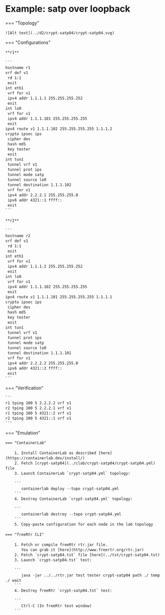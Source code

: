 # Example: satp over loopback

=== "Topology"

    ![Alt text](../d2/crypt-satp04/crypt-satp04.svg)

=== "Configurations"

    **r1**

    ```
    hostname r1
    vrf def v1
     rd 1:1
     exit
    int eth1
     vrf for v1
     ipv4 addr 1.1.1.1 255.255.255.252
     exit
    int lo0
     vrf for v1
     ipv4 addr 1.1.1.101 255.255.255.255
     exit
    ipv4 route v1 1.1.1.102 255.255.255.255 1.1.1.2
    crypto ipsec ips
     cipher des
     hash md5
     key tester
     exit
    int tun1
     tunnel vrf v1
     tunnel prot ips
     tunnel mode satp
     tunnel source lo0
     tunnel destination 1.1.1.102
     vrf for v1
     ipv4 addr 2.2.2.1 255.255.255.0
     ipv6 addr 4321::1 ffff::
     exit
    ```

    **r2**

    ```
    hostname r2
    vrf def v1
     rd 1:1
     exit
    int eth1
     vrf for v1
     ipv4 addr 1.1.1.2 255.255.255.252
     exit
    int lo0
     vrf for v1
     ipv4 addr 1.1.1.102 255.255.255.255
     exit
    ipv4 route v1 1.1.1.101 255.255.255.255 1.1.1.1
    crypto ipsec ips
     cipher des
     hash md5
     key tester
     exit
    int tun1
     tunnel vrf v1
     tunnel prot ips
     tunnel mode satp
     tunnel source lo0
     tunnel destination 1.1.1.101
     vrf for v1
     ipv4 addr 2.2.2.2 255.255.255.0
     ipv6 addr 4321::2 ffff::
     exit
    ```

=== "Verification"

    ```
    r1 tping 100 5 2.2.2.2 vrf v1
    r2 tping 100 5 2.2.2.1 vrf v1
    r1 tping 100 5 4321::2 vrf v1
    r2 tping 100 5 4321::1 vrf v1
    ```

=== "Emulation"

    === "ContainerLab"

        1. Install ContainerLab as described [here](https://containerlab.dev/install/)  
        2. Fetch [crypt-satp04](../clab/crypt-satp04/crypt-satp04.yml) file  
        3. Launch ContainerLab `crypt-satp04.yml` topology:  

        ```
           containerlab deploy --topo crypt-satp04.yml  
        ```
        4. Destroy ContainerLab `crypt-satp04.yml` topology:  

        ```
           containerlab destroy --topo crypt-satp04.yml  
        ```
        5. Copy-paste configuration for each node in the lab topology

    === "freeRtr CLI"

        1. Fetch or compile freeRtr rtr.jar file.  
           You can grab it [here](http://www.freertr.org/rtr.jar)  
        2. Fetch `crypt-satp04.tst` file [here](../tst/crypt-satp04.tst)  
        3. Launch `crypt-satp04.tst` test:  

        ```
           java -jar ../../rtr.jar test tester crypt-satp04 path ./ temp ./ wait
        ```
        4. Destroy freeRtr `crypt-satp04.tst` test:  

        ```
           Ctrl-C (In freeRtr test window)
        ```

